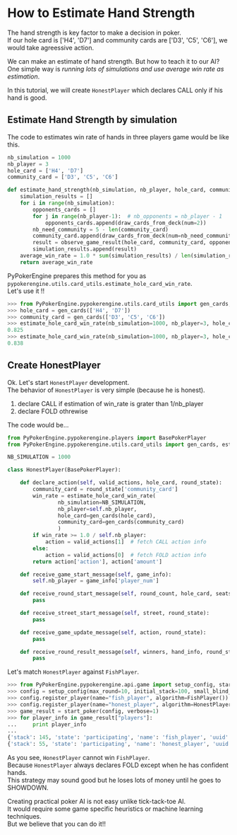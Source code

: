 # How to Estimate Hand Strength
The hand strength is key factor to make a decision in poker.  
If our hole card is ['H4', 'D7'] and community cards are ['D3', 'C5', 'C6'],
we would take agreessive action.

We can make an estimate of hand strength. But how to teach it to our AI?  
One simple way is *running lots of simulations and use average win rate as estimation*.

In this tutorial, we will create `HonestPlayer` which declares CALL only if his hand is good.

## Estimate Hand Strength by simulation
The code to estimates win rate of hands in three players game would be like this.
```python
nb_simulation = 1000
nb_player = 3
hole_card = ['H4', 'D7']
community_card = ['D3', 'C5', 'C6']

def estimate_hand_strength(nb_simulation, nb_player, hole_card, community_card):
    simulation_results = []
    for i in range(nb_simulation):
        opponents_cards = []
        for j in range(nb_player-1):  # nb_opponents = nb_player - 1
            opponents_cards.append(draw_cards_from_deck(num=2))
        nb_need_community = 5 - len(community_card)
        community_card.append(draw_cards_from_deck(num=nb_need_community))
        result = observe_game_result(hole_card, community_card, opponents_cards)  # return 1 if win else 0
        simulation_results.append(result)
    average_win_rate = 1.0 * sum(simulation_results) / len(simulation_results)
    return average_win_rate
```

PyPokerEngine prepares this method for you as `pypokerengine.utils.card_utils.estimate_hole_card_win_rate`.  
Let's use it !!

```python
>>> from PyPokerEngine.pypokerengine.utils.card_utils import gen_cards, estimate_hole_card_win_rate
>>> hole_card = gen_cards(['H4', 'D7'])
>>> community_card = gen_cards(['D3', 'C5', 'C6'])
>>> estimate_hole_card_win_rate(nb_simulation=1000, nb_player=3, hole_card=hole_card, community_card=community_card)
0.825
>>> estimate_hole_card_win_rate(nb_simulation=1000, nb_player=3, hole_card=hole_card, community_card=community_card)
0.838
```

## Create HonestPlayer
Ok. Let's start `HonestPlayer` development.  
The behavior of `HonestPlayer` is very simple (because he is honest).

1. declare CALL if estimation of win_rate is grater than 1/nb_player
2. declare FOLD othrewise

The code would be...
```python
from PyPokerEngine.pypokerengine.players import BasePokerPlayer
from PyPokerEngine.pypokerengine.utils.card_utils import gen_cards, estimate_hole_card_win_rate

NB_SIMULATION = 1000

class HonestPlayer(BasePokerPlayer):

    def declare_action(self, valid_actions, hole_card, round_state):
        community_card = round_state['community_card']
        win_rate = estimate_hole_card_win_rate(
                nb_simulation=NB_SIMULATION,
                nb_player=self.nb_player,
                hole_card=gen_cards(hole_card),
                community_card=gen_cards(community_card)
                )
        if win_rate >= 1.0 / self.nb_player:
            action = valid_actions[1]  # fetch CALL action info
        else:
            action = valid_actions[0]  # fetch FOLD action info
        return action['action'], action['amount']

    def receive_game_start_message(self, game_info):
        self.nb_player = game_info['player_num']

    def receive_round_start_message(self, round_count, hole_card, seats):
        pass

    def receive_street_start_message(self, street, round_state):
        pass

    def receive_game_update_message(self, action, round_state):
        pass

    def receive_round_result_message(self, winners, hand_info, round_state):
        pass
```

Let's match `HonestPlayer` against `FishPlayer`.

```python
>>> from PyPokerEngine.pypokerengine.api.game import setup_config, start_poker
>>> config = setup_config(max_round=10, initial_stack=100, small_blind_amount=5)
>>> config.register_player(name="fish_player", algorithm=FishPlayer())
>>> config.register_player(name="honest_player", algorithm=HonestPlayer())
>>> game_result = start_poker(config, verbose=1)
>>> for player_info in game_result["players"]:
...     print player_info
...
{'stack': 145, 'state': 'participating', 'name': 'fish_player', 'uuid': 'dziwzwkoqadaobrjxrfwog'}
{'stack': 55, 'state': 'participating', 'name': 'honest_player', 'uuid': 'lcyzcxzbkuzvoyzlkommyt'}
```

As you see, `HonestPlayer` cannot win `FishPlayer`.  
Because `HonestPlayer` always declares FOLD except when he has confident hands.  
This strategy may sound good but he loses lots of money until he goes to SHOWDOWN.

Creating practical poker AI is not easy unlike tick-tack-toe AI.  
It would require some game specific heuristics or machine learning techniques.  
But we believe that you can do it!!
